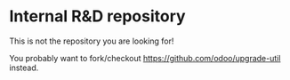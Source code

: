 # Internal R&D repository

This is not the repository you are looking for!

You probably want to fork/checkout https://github.com/odoo/upgrade-util instead.
